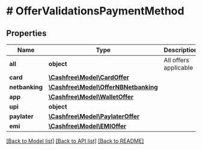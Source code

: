 # # OfferValidationsPaymentMethod

## Properties

Name | Type | Description | Notes
------------ | ------------- | ------------- | -------------
**all** | **object** | All offers applicable |
**card** | [**\Cashfree\Model\CardOffer**](CardOffer.md) |  |
**netbanking** | [**\Cashfree\Model\OfferNBNetbanking**](OfferNBNetbanking.md) |  |
**app** | [**\Cashfree\Model\WalletOffer**](WalletOffer.md) |  | [optional]
**upi** | **object** |  |
**paylater** | [**\Cashfree\Model\PaylaterOffer**](PaylaterOffer.md) |  |
**emi** | [**\Cashfree\Model\EMIOffer**](EMIOffer.md) |  |

[[Back to Model list]](../../README.md#models) [[Back to API list]](../../README.md#endpoints) [[Back to README]](../../README.md)
